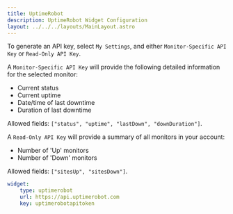 ```yaml
---
title: UptimeRobot
description: UptimeRobot Widget Configuration
layout: ../../../layouts/MainLayout.astro
---
```


To generate an API key, select `My Settings`, and either `Monitor-Specific API Key` or `Read-Only API Key`.

A `Monitor-Specific API Key` will provide the following detailed information
for the selected monitor:

  - Current status
  - Current uptime
  - Date/time of last downtime
  - Duration of last downtime

Allowed fields: `["status", "uptime", "lastDown", "downDuration"]`.

A `Read-Only API Key` will provide a summary of all monitors in your account:

  - Number of 'Up' monitors
  - Number of 'Down' monitors

Allowed fields: `["sitesUp", "sitesDown"]`.

```yaml
widget:
    type: uptimerobot
    url: https://api.uptimerobot.com
    key: uptimerobotapitoken
```
